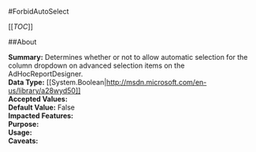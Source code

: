 #ForbidAutoSelect

[[_TOC_]]

##About

**Summary:**  Determines whether or not to allow automatic selection for the column dropdown on advanced selection items on the AdHocReportDesigner.   
**Data Type:** [[System.Boolean|http://msdn.microsoft.com/en-us/library/a28wyd50]]  
**Accepted Values:**   
**Default Value:** False  
**Impacted Features:**   
**Purpose:**   
**Usage:**   
**Caveats:**   

